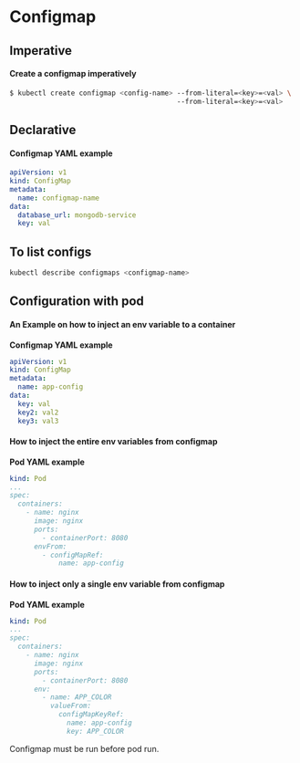 # Configmap

## Imperative
#### Create a configmap imperatively
``` bash
$ kubectl create configmap <config-name> --from-literal=<key>=<val> \ 
                                         --from-literal=<key>=<val>
```


## Declarative
#### Configmap YAML example
``` yaml
apiVersion: v1
kind: ConfigMap
metadata:
  name: configmap-name
data:
  database_url: mongodb-service
  key: val
```


## To list configs
```bash
kubectl describe configmaps <configmap-name>
```


## Configuration with pod


#### An Example on how to inject an env variable to a container


**Configmap YAML example**
``` yaml
apiVersion: v1
kind: ConfigMap
metadata:
  name: app-config
data:
  key: val
  key2: val2
  key3: val3
```


#### How to inject the entire env variables from configmap
**Pod YAML example**  
``` yaml
kind: Pod
...
spec:
  containers:
    - name: nginx
      image: nginx
      ports:
        - containerPort: 8080
      envFrom:
        - configMapRef:
            name: app-config
```

#### How to inject only a single env variable from configmap
**Pod YAML example**
``` yaml
kind: Pod
...
spec:
  containers:
    - name: nginx
      image: nginx
      ports:
        - containerPort: 8080
      env:
        - name: APP_COLOR
          valueFrom:
            configMapKeyRef:
              name: app-config
              key: APP_COLOR
```
Configmap must be run before pod run.  
